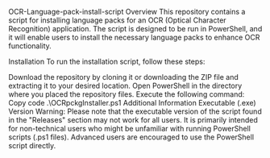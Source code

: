 OCR-Language-pack-install-script
Overview
This repository contains a script for installing language packs for an OCR (Optical Character Recognition) application. The script is designed to be run in PowerShell, and it will enable users to install the necessary language packs to enhance OCR functionality.

Installation
To run the installation script, follow these steps:

Download the repository by cloning it or downloading the ZIP file and extracting it to your desired location.
Open PowerShell in the directory where you placed the repository files.
Execute the following command:
Copy code
.\OCRpckgInstaller.ps1
Additional Information
Executable (.exe) Version Warning: Please note that the executable version of the script found in the "Releases" section may not work for all users. It is primarily intended for non-technical users who might be unfamiliar with running PowerShell scripts (.ps1 files). Advanced users are encouraged to use the PowerShell script directly.
